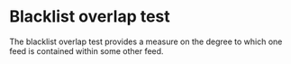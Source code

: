 # Blacklist overlap test
The blacklist overlap test provides a measure on the degree to which one feed is contained within some other feed.
